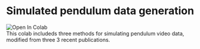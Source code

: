 # Simulated pendulum data generation
![Open In Colab](https://colab.research.google.com/github/gbarber94/simulated_pendulum/blob/master/Pendulum_data.ipynb) <br>
This colab includeds three methods for simulating pendulum video data, modified from three 3 recent publications.

